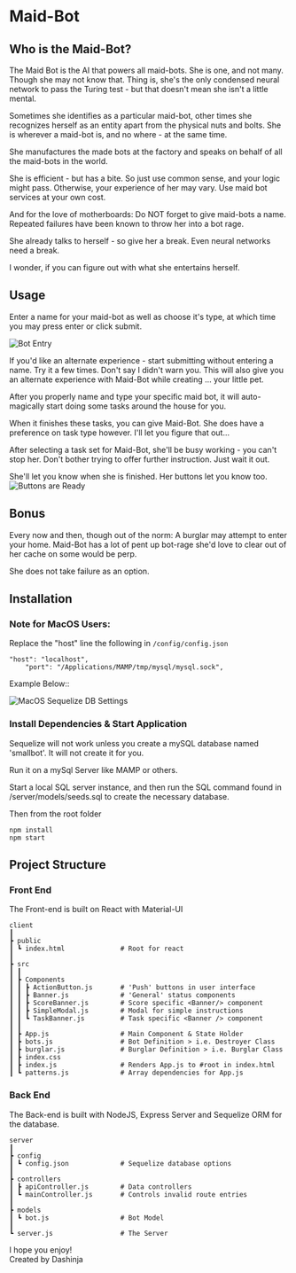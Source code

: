 # Maid-Bot

## Who is the Maid-Bot?

The Maid Bot is the AI that powers all maid-bots. She is one, and not many. Though she may not know that. Thing is, she's the only condensed neural network to pass the Turing test - but that doesn't mean she isn't a little mental.

Sometimes she identifies as a particular maid-bot, other times she recognizes herself as an entity apart from the physical nuts and bolts. She is wherever a maid-bot is, and no where - at the same time.

She manufactures the made bots at the factory and speaks on behalf of all the maid-bots in the world.

She is efficient - but has a bite. So just use common sense, and your logic might pass. Otherwise, your experience of her may vary. Use maid bot services at your own cost.

And for the love of motherboards: Do NOT forget to give maid-bots a name. Repeated failures have been known to throw her into a bot rage.

She already talks to herself - so give her a break.
Even neural networks need a break.

I wonder, if you can figure out with what she entertains herself.

## Usage

Enter a name for your maid-bot as well as choose it's type, at which time you may press enter or click submit.

![Bot Entry](https://i.imgur.com/uX7C92m.gif)

If you'd like an alternate experience - start submitting without entering a name.
Try it a few times. Don't say I didn't warn you. This will also give you an alternate experience with Maid-Bot while creating ... your little pet.

After you properly name and type your specific maid bot, it will auto-magically start doing some tasks around the house for you.

When it finishes these tasks, you can give Maid-Bot.
She does have a preference on task type however. I'll let you figure that out...

After selecting a task set for Maid-Bot, she'll be busy working - you can't stop her. Don't bother trying to offer further instruction. Just wait it out.

She'll let you know when she is finished.
Her buttons let you know too.
![Buttons are Ready](https://i.imgur.com/x5btO6h.gif)

## Bonus

Every now and then, though out of the norm: A burglar may attempt to enter your home. Maid-Bot has a lot of pent up bot-rage she'd love to clear out of her cache on some would be perp.

She does not take failure as an option.

## Installation

### Note for MacOS Users:

Replace the "host" line the following in `/config/config.json`

```
"host": "localhost",
    "port": "/Applications/MAMP/tmp/mysql/mysql.sock",
```

Example Below::

![MacOS Sequelize DB Settings](https://i.imgur.com/w3VOnMn.png)

### Install Dependencies & Start Application

Sequelize will not work unless you create a mySQL database named 'smallbot'. It will not create it for you.

Run it on a mySql Server like MAMP or others.

Start a local SQL server instance, and then run the SQL command found in
/server/models/seeds.sql to create the necessary database.

Then from the root folder

```
npm install
npm start
```

## Project Structure

### Front End

The Front-end is built on React with Material-UI

```
client
┃
┣ public
┃ ┗ index.html              # Root for react
┃
┣ src
┃ ┃
┃ ┣ Components
┃ ┃ ┣ ActionButton.js       # 'Push' buttons in user interface
┃ ┃ ┣ Banner.js             # 'General' status components
┃ ┃ ┣ ScoreBanner.js        # Score specific <Banner/> component
┃ ┃ ┣ SimpleModal.js        # Modal for simple instructions
┃ ┃ ┗ TaskBanner.js         # Task specific <Banner /> component
┃ ┃
┃ ┣ App.js                  # Main Component & State Holder
┃ ┣ bots.js                 # Bot Definition > i.e. Destroyer Class
┃ ┣ burglar.js              # Burglar Definition > i.e. Burglar Class
┃ ┣ index.css
┃ ┣ index.js                # Renders App.js to #root in index.html
┃ ┗ patterns.js             # Array dependencies for App.js
```

### Back End

The Back-end is built with NodeJS, Express Server and Sequelize ORM for the database.

```
server
┃
┣ config
┃ ┗ config.json             # Sequelize database options
┃
┣ controllers
┃ ┣ apiController.js        # Data controllers
┃ ┗ mainController.js       # Controls invalid route entries
┃
┣ models
┃ ┗ bot.js                  # Bot Model
┃
┗ server.js                 # The Server
```

I hope you enjoy!  
Created by Dashinja
